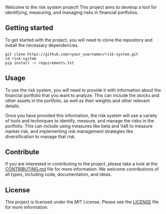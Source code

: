 Welcome to the risk system project! This project aims to develop a tool for identifying, measuring, and managing risks in financial portfolios.

## Getting started

To get started with the project, you will need to clone the repository and install the necessary dependencies.

```
git clone https://github.com/<your_username>/risk-system.git
cd risk-system
pip install -r requirements.txt
```

## Usage

To use the risk system, you will need to provide it with information about the financial portfolio that you want to analyze. This can include the stocks and other assets in the portfolio, as well as their weights and other relevant details.

Once you have provided this information, the risk system will use a variety of tools and techniques to identify, measure, and manage the risks in the portfolio. This can include using measures like beta and VaR to measure market risk, and implementing risk management strategies like diversification to manage that risk.

## Contribute

If you are interested in contributing to the project, please take a look at the [CONTRIBUTING.md](https://github.com/<your_username>/risk-system/blob/master/CONTRIBUTING.md) file for more information. We welcome contributions of all types, including code, documentation, and ideas.

## License

This project is licensed under the MIT License. Please see the [LICENSE](https://github.com/<your_username>/risk-system/blob/master/LICENSE) file for more information.